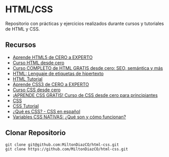 # HTML/CSS

Repositorio con prácticas y ejercicios realizados durante cursos y tutoriales de HTML y CSS.

## Recursos
- [Aprende HTML5 de CERO a EXPERTO](https://www.udemy.com/share/1087NC/)
- [Curso HTML desde cero](https://youtube.com/playlist?list=PL3S13RdcU2G2l_0SVtP3GyKLhat6y_gOM&si=pPYkVAaoi9Wmc7BR)
- [Curso COMPLETO de HTML GRATIS desde cero: SEO, semántica y más](https://youtu.be/3nYLTiY5skU?si=3BR2PHU99Ijpuby1)
- [HTML: Lenguaje de etiquetas de hipertexto](https://developer.mozilla.org/es/docs/Web/HTML)
- [HTML Tutorial](https://www.w3schools.com/Html/)
- [Aprende CSS3 de CERO a EXPERTO](https://www.udemy.com/share/108jj8/)
- [Curso CSS desde cero](https://www.youtube.com/playlist?list=PL3S13RdcU2G3ZK5sy6ZqQZSld2iZ2bJ5p)
- [¡APRENDE CSS GRATIS! Curso de CSS desde cero para principiantes](https://youtu.be/hrxjBqZWsb0?si=THgOS68cffYlzOLl)
- [CSS](https://developer.mozilla.org/es/docs/Web/CSS)
- [CSS Tutorial](https://www.w3schools.com/css/)
- [¿Qué es CSS? - CSS en español](https://lenguajecss.com/css/introduccion/que-es-css/)
- [Variables CSS NATIVAS: ¿Qué son y cómo funcionan?](https://youtu.be/1TbS60Fu-_M?si=1pOB7YDpx3ch5Tdm)

## Clonar Repositorio
```git
git clone git@github.com:MiltonDiazCO/html-css.git
git clone https://github.com/MiltonDiazCO/html-css.git
```
